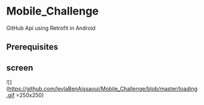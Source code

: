 # Mobile_Challenge
GitHub Api using Retrofit in Android



## Prerequisites


## screen
![](https://github.com/leylaBenAissaoui/Mobile_Challenge/blob/master/loading.gif =250x250)
